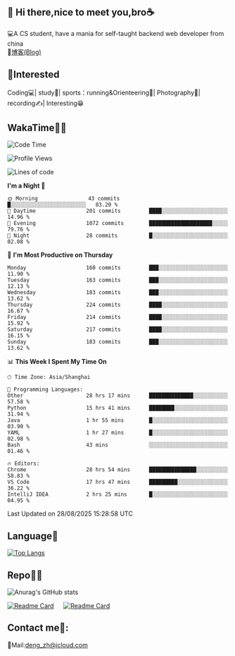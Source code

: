 👋 Hi there,nice to meet you,bro☕
---
💻A CS student, have a mania for self-taught backend web developer from china   
📌[博客(Blog)](https://github.com/HealUP/MyBlog)

 <!-- waka-box start -->
 <!-- waka-box end -->
 
🧲**Interested**
--
Coding💻| study📖| sports：running&Orienteering🏃‍| Photography📸| recording✍️| Interesting😁

WakaTime👨‍💻
---
<!--START_SECTION:waka-->
![Code Time](http://img.shields.io/badge/Code%20Time-3%2C535%20hrs%202%20mins-blue)

![Profile Views](http://img.shields.io/badge/Profile%20Views-0-blue)

![Lines of code](https://img.shields.io/badge/From%20Hello%20World%20I%27ve%20Written-205.1%20thousand%20lines%20of%20code-blue)

**I'm a Night 🦉** 

```text
🌞 Morning                43 commits          █░░░░░░░░░░░░░░░░░░░░░░░░   03.20 % 
🌆 Daytime                201 commits         ████░░░░░░░░░░░░░░░░░░░░░   14.96 % 
🌃 Evening                1072 commits        ████████████████████░░░░░   79.76 % 
🌙 Night                  28 commits          █░░░░░░░░░░░░░░░░░░░░░░░░   02.08 % 
```
📅 **I'm Most Productive on Thursday** 

```text
Monday                   160 commits         ███░░░░░░░░░░░░░░░░░░░░░░   11.90 % 
Tuesday                  163 commits         ███░░░░░░░░░░░░░░░░░░░░░░   12.13 % 
Wednesday                183 commits         ███░░░░░░░░░░░░░░░░░░░░░░   13.62 % 
Thursday                 224 commits         ████░░░░░░░░░░░░░░░░░░░░░   16.67 % 
Friday                   214 commits         ████░░░░░░░░░░░░░░░░░░░░░   15.92 % 
Saturday                 217 commits         ████░░░░░░░░░░░░░░░░░░░░░   16.15 % 
Sunday                   183 commits         ███░░░░░░░░░░░░░░░░░░░░░░   13.62 % 
```


📊 **This Week I Spent My Time On** 

```text
🕑︎ Time Zone: Asia/Shanghai

💬 Programming Languages: 
Other                    28 hrs 17 mins      ██████████████░░░░░░░░░░░   57.58 % 
Python                   15 hrs 41 mins      ████████░░░░░░░░░░░░░░░░░   31.94 % 
Java                     1 hr 55 mins        █░░░░░░░░░░░░░░░░░░░░░░░░   03.90 % 
YAML                     1 hr 27 mins        █░░░░░░░░░░░░░░░░░░░░░░░░   02.98 % 
Bash                     43 mins             ░░░░░░░░░░░░░░░░░░░░░░░░░   01.46 % 

🔥 Editors: 
Chrome                   28 hrs 54 mins      ███████████████░░░░░░░░░░   58.83 % 
VS Code                  17 hrs 47 mins      █████████░░░░░░░░░░░░░░░░   36.22 % 
IntelliJ IDEA            2 hrs 25 mins       █░░░░░░░░░░░░░░░░░░░░░░░░   04.95 % 
```


 Last Updated on 28/08/2025 15:28:58 UTC
<!--END_SECTION:waka-->

Language🚀
---
[![Top Langs](https://github-readme-stats.vercel.app/api/top-langs/?username=HealUP&layout=compact&hide_border=true)](https://github.com/HealUP)

Repo🧑‍💻
---
![Anurag's GitHub stats](https://github-readme-stats.vercel.app/api?username=HealUP&count_private=true&show_icons=true&theme=gruvbox&hide_border=true) 

[![Readme Card](https://github-readme-stats.vercel.app/api/pin/?username=HealUP&repo=InternetEy&theme=transparent)](https://github.com/HealUP/InternetEy) &emsp;
[![Readme Card](https://github-readme-stats.vercel.app/api/pin/?username=HealUP&repo=CampusExperience&theme=transparent)](https://github.com/HealUP/CampusExperience)


Contact me📱:
---
📮Mail:deng_zh@icloud.com  
